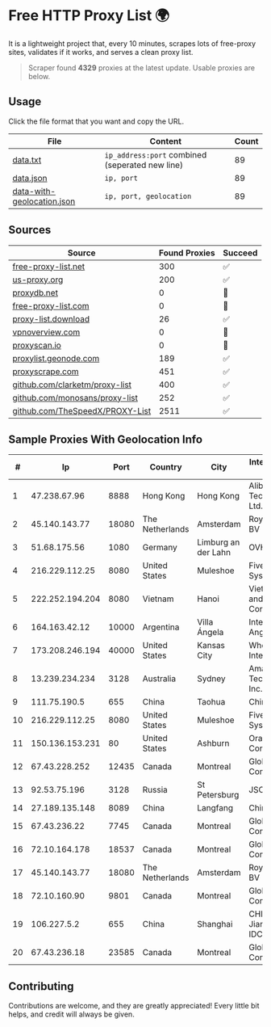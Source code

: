 
# Free HTTP Proxy List 🌍

It is a lightweight project that, every 10 minutes, scrapes lots of free-proxy sites, validates if it works, and serves a clean proxy list.


> Scraper found **4329** proxies at the latest update. Usable proxies are below.

## Usage

Click the file format that you want and copy the URL.


|File|Content|Count|
|----|-------|-----|
|[data.txt](https://raw.githubusercontent.com/themiralay/Proxy-List-World/master/data.txt)|`ip_address:port` combined (seperated new line)|89|
|[data.json](https://raw.githubusercontent.com/themiralay/Proxy-List-World/master/data.json)|`ip, port`|89|
|[data-with-geolocation.json](https://raw.githubusercontent.com/themiralay/Proxy-List-World/master/data-with-geolocation.json)|`ip, port, geolocation`|89|

## Sources

|Source|Found Proxies|Succeed|
|------|-------------|-------|
|[free-proxy-list.net](https://free-proxy-list.net)|300|✅|
|[us-proxy.org](https://www.us-proxy.org)|200|✅|
|[proxydb.net](http://proxydb.net)|0|🚫|
|[free-proxy-list.com](https://free-proxy-list.com/?page=&port=&type%5B%5D=http&type%5B%5D=https&up_time=0&search=Search)|0|🚫|
|[proxy-list.download](https://www.proxy-list.download/HTTP)|26|✅|
|[vpnoverview.com](https://vpnoverview.com/privacy/anonymous-browsing/free-proxy-servers)|0|🚫|
|[proxyscan.io](https://www.proxyscan.io)|0|🚫|
|[proxylist.geonode.com](https://proxylist.geonode.com/api/proxy-list?limit=300&page=1&sort_by=lastChecked&sort_type=desc&protocols=http,https)|189|✅|
|[proxyscrape.com](https://api.proxyscrape.com/v2/?request=displayproxies&protocol=http&timeout=10000&country=all&ssl=all&anonymity=all)|451|✅|
|[github.com/clarketm/proxy-list](https://raw.githubusercontent.com/clarketm/proxy-list/master/proxy-list-raw.txt)|400|✅|
|[github.com/monosans/proxy-list](https://raw.githubusercontent.com/monosans/proxy-list/main/proxies/http.txt)|252|✅|
|[github.com/TheSpeedX/PROXY-List](https://raw.githubusercontent.com/TheSpeedX/PROXY-List/master/http.txt)|2511|✅|


## Sample Proxies With Geolocation Info

|#|Ip|Port|Country|City|Internet Service Provider|
|-|--|----|-------|----|-------------------------|
|1|47.238.67.96|8888|Hong Kong|Hong Kong|Alibaba (US) Technology Co., Ltd.|
|2|45.140.143.77|18080|The Netherlands|Amsterdam|RoyaleHosting BV|
|3|51.68.175.56|1080|Germany|Limburg an der Lahn|OVH SAS|
|4|216.229.112.25|8080|United States|Muleshoe|Five Area Systems, LLC|
|5|222.252.194.204|8080|Vietnam|Hanoi|VietNam Post and Telecom Corporation|
|6|164.163.42.12|10000|Argentina|Villa Ángela|Interret Villa Angela SRL|
|7|173.208.246.194|40000|United States|Kansas City|WholeSale Internet|
|8|13.239.234.234|3128|Australia|Sydney|Amazon Technologies Inc.|
|9|111.75.190.5|655|China|Taohua|Chinanet|
|10|216.229.112.25|8080|United States|Muleshoe|Five Area Systems, LLC|
|11|150.136.153.231|80|United States|Ashburn|Oracle Corporation|
|12|67.43.228.252|12435|Canada|Montreal|GloboTech Communications|
|13|92.53.75.196|3128|Russia|St Petersburg|JSC Selectel|
|14|27.189.135.148|8089|China|Langfang|Chinanet|
|15|67.43.236.22|7745|Canada|Montreal|GloboTech Communications|
|16|72.10.164.178|18537|Canada|Montreal|GloboTech Communications|
|17|45.140.143.77|18080|The Netherlands|Amsterdam|RoyaleHosting BV|
|18|72.10.160.90|9801|Canada|Montreal|GloboTech Communications|
|19|106.227.5.2|655|China|Shanghai|CHINANET Jiangx province IDC network|
|20|67.43.236.18|23585|Canada|Montreal|GloboTech Communications|



## Contributing

Contributions are welcome, and they are greatly appreciated! Every
little bit helps, and credit will always be given.

